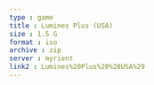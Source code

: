```yaml
---
type : game
title : Lumines Plus (USA)
size : 1.5 G
format : iso
archive : zip
server : myrient
link2 : Lumines%20Plus%20%28USA%29
---
```

